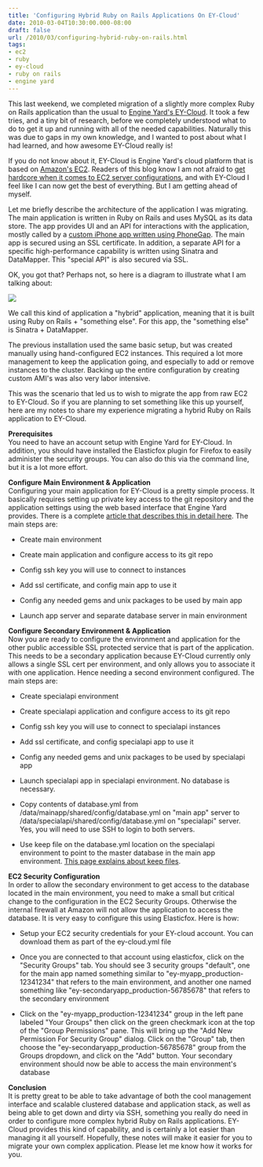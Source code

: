 ```yaml
---
title: 'Configuring Hybrid Ruby on Rails Applications On EY-Cloud'
date: 2010-03-04T10:30:00.000-08:00
draft: false
url: /2010/03/configuring-hybrid-ruby-on-rails.html
tags: 
- ec2
- ruby
- ey-cloud
- ruby on rails
- engine yard
---
```


This last weekend, we completed migration of a slightly more complex Ruby on Rails application than the usual to [Engine Yard's EY-Cloud](http://www.engineyard.com/products/cloud/features). It took a few tries, and a tiny bit of research, before we completely understood what to do to get it up and running with all of the needed capabilities. Naturally this was due to gaps in my own knowledge, and I wanted to post about what I had learned, and how awesome EY-Cloud really is!  
  
If you do not know about it, EY-Cloud is Engine Yard's cloud platform that is based on [Amazon's EC2](http://aws.amazon.com/ec2/). Readers of this blog know I am not afraid to [get hardcore when it comes to EC2 server configurations](http://deadprogrammersociety.blogspot.com/search/label/ec2), and with EY-Cloud I feel like I can now get the best of everything. But I am getting ahead of myself.  
  
Let me briefly describe the architecture of the application I was migrating. The main application is written in Ruby on Rails and uses MySQL as its data store. The app provides UI and an API for interactions with the application, mostly called by a [custom iPhone app written using PhoneGap](http://phonegap.com). The main app is secured using an SSL certificate. In addition, a separate API for a specific high-performance capability is written using Sinatra and DataMapper. This "special API" is also secured via SSL.  
  
OK, you got that? Perhaps not, so here is a diagram to illustrate what I am talking about:  
  
[![](http://www.gliffy.com/pubdoc/2008066/M.png)](http://www.gliffy.com/pubdoc/2008066/M.png)  
  
We call this kind of application a "hybrid" application, meaning that it is built using Ruby on Rails + "something else". For this app, the "something else" is Sinatra + DataMapper.  
  
The previous installation used the same basic setup, but was created manually using hand-configured EC2 instances. This required a lot more management to keep the application going, and especially to add or remove instances to the cluster. Backing up the entire configuration by creating custom AMI's was also very labor intensive.  
  
This was the scenario that led us to wish to migrate the app from raw EC2 to EY-Cloud. So if you are planning to set something like this up yourself, here are my notes to share my experience migrating a hybrid Ruby on Rails application to EY-Cloud.  
  
**Prerequisites**  
You need to have an account setup with Engine Yard for EY-Cloud. In addition, you should have installed the Elasticfox plugin for Firefox to easily administer the security groups. You can also do this via the command line, but it is a lot more effort.  
  
**Configure Main Environment & Application**  
Configuring your main application for EY-Cloud is a pretty simple process. It basically requires setting up private key access to the git repository and the application settings using the web based interface that Engine Yard provides. There is a complete [article that describes this in detail here](https://cloud-support.engineyard.com/faqs/overview/getting-started-with-engine-yard-cloud). The main steps are:  

  
*   Create main environment
  
*   Create main application and configure access to its git repo
  
*   Config ssh key you will use to connect to instances
  
*   Add ssl certificate, and config main app to use it
  
*   Config any needed gems and unix packages to be used by main app
  
*   Launch app server and separate database server in main environment
  

  
**Configure Secondary Environment & Application**  
Now you are ready to configure the environment and application for the other public accessible SSL protected service that is part of the application. This needs to be a secondary application because EY-Cloud currently only allows a single SSL cert per environment, and only allows you to associate it with one application. Hence needing a second environment configured. The main steps are:  

  
*   Create specialapi environment
  
*   Create specialapi application and configure access to its git repo
  
*   Config ssh key you will use to connect to specialapi instances
  
*   Add ssl certificate, and config specialapi app to use it
  
*   Config any needed gems and unix packages to be used by specialapi app
  
*   Launch specialapi app in specialapi environment. No database is necessary.
  
*   Copy contents of database.yml from /data/mainapp/shared/config/database.yml on "main app" server to /data/specialapi/shared/config/database.yml on "specialapi" server. Yes, you will need to use SSH to login to both servers.  
    
*   Use keep file on the database.yml location on the specialapi environment to point to the master database in the main app environment. [This page explains about keep files](https://cloud-support.engineyard.com/faqs/questions/making-changes-to-nginx-apache-or-monit-configs-with-keep-files).
  

  
**EC2 Security Configuration**  
In order to allow the secondary environment to get access to the database located in the main environment, you need to make a small but critical change to the configuration in the EC2 Security Groups. Otherwise the internal firewall at Amazon will not allow the application to access the database. It is very easy to configure this using Elasticfox. Here is how:  

  
*   Setup your EC2 security credentials for your EY-cloud account. You can download them as part of the ey-cloud.yml file
  
*   Once you are connected to that account using elasticfox, click on the "Security Groups" tab. You should see 3 security groups "default", one for the main app named something similar to "ey-myapp\_production-12341234" that refers to the main environment, and another one named something like "ey-secondaryapp\_production-56785678" that refers to the secondary environment
  
*   Click on the "ey-myapp\_production-12341234" group in the left pane labeled "Your Groups" then click on the green checkmark icon at the top of the "Group Permissions" pane. This will bring up the "Add New Permission For Security Group" dialog. Click on the "Group" tab, then choose the "ey-secondaryapp\_production-56785678" group from the Groups dropdown, and click on the "Add" button. Your secondary environment should now be able to access the main environment's database
  

  
**Conclusion**  
It is pretty great to be able to take advantage of both the cool management interface and scalable clustered database and application stack, as well as being able to get down and dirty via SSH, something you really do need in order to configure more complex hybrid Ruby on Rails applications. EY-Cloud provides this kind of capability, and is certainly a lot easier than managing it all yourself. Hopefully, these notes will make it easier for you to migrate your own complex application. Please let me know how it works for you.